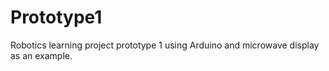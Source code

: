 # Prototype1
Robotics learning project prototype 1 using Arduino and microwave display as an example.
